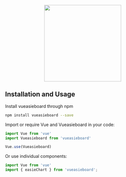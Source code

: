<p align="center">
  <a href="https://www.easiedata.com/" target="_blank">
    <img width="250" src="https://blog.easiedata.com/wp-content/uploads/2020/02/cropped-easiedata-e1582296162638-1.png">
  </a>
</p>

## Installation and Usage

Install vueasieboard through npm

``` bash
npm install vueasieboard --save
```

Import or require Vue and Vueasieboard in your code:

``` javascript
import Vue from 'vue'
import Vueasieboard from 'vueasieboard'

Vue.use(Vueasieboard)
```

Or use individual components:

``` javascript
import Vue from 'vue'
import { easieChart } from 'vueasieboard';
```